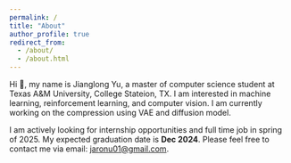 ```yaml
---
permalink: /
title: "About"
author_profile: true
redirect_from: 
  - /about/
  - /about.html
---
```


Hi 👋, my name is Jianglong Yu, a master of computer science student at Texas A&M University, College Stateion, TX. I am interested in machine learning, reinforcement learning, and computer vision. I am currently working on the compression using VAE and diffusion model.

I am actively looking for internship opportunities and full time job in spring of 2025. My expected graduation date is **Dec 2024**. Please feel free to contact me via email: jaronu01@gmail.com.


